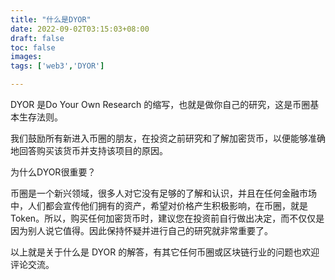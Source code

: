 ```yaml
---
title: "什么是DYOR"
date: 2022-09-02T03:15:03+08:00
draft: false
toc: false
images:
tags: ['web3','DYOR']

---
```


DYOR 是Do Your Own Research 的缩写，也就是做你自己的研究，这是币圈基本生存法则。

我们鼓励所有新进入币圈的朋友，在投资之前研究和了解加密货币，以便能够准确地回答购买该货币并支持该项目的原因。

为什么DYOR很重要？

币圈是一个新兴领域，很多人对它没有足够的了解和认识，并且在任何金融市场中，人们都会宣传他们拥有的资产，希望对价格产生积极影响，在币圈，就是 Token。所以，购买任何加密货币时，建议您在投资前自行做出决定，而不仅仅是因为别人说它值得。因此保持怀疑并进行自己的研究就非常重要了。

以上就是关于什么是 DYOR 的解答，有其它任何币圈或区块链行业的问题也欢迎评论交流。